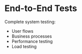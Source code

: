 # End-to-End Tests

Complete system testing:
- User flows
- Business processes
- Performance testing
- Load testing